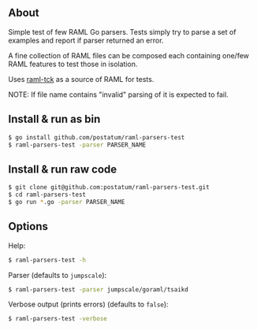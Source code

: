 ## About

Simple test of few RAML Go parsers. Tests simply try to parse a set of examples and report if parser returned an error.

A fine collection of RAML files can be composed each containing one/few RAML features to test those in isolation.

Uses [raml-tck](https://github.com/raml-org/raml-tck/tree/master/tests/raml-1.0) as a source of RAML for tests.

NOTE: If file name contains "invalid" parsing of it is expected to fail.

## Install & run as bin

```sh
$ go install github.com/postatum/raml-parsers-test
$ raml-parsers-test -parser PARSER_NAME
```

## Install & run raw code

```sh
$ git clone git@github.com:postatum/raml-parsers-test.git
$ cd raml-parsers-test
$ go run *.go -parser PARSER_NAME
```

## Options

Help:

```sh
$ raml-parsers-test -h
```

Parser (defaults to `jumpscale`):
```sh
$ raml-parsers-test -parser jumpscale/goraml/tsaikd
```

Verbose output (prints errors) (defaults to `false`):

```sh
$ raml-parsers-test -verbose
```
